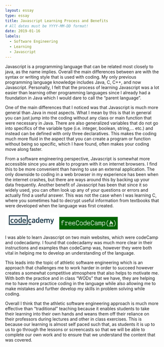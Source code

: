 ```yaml
---
layout: essay
type: essay
title: Javascript Learning Process and Benefits
# All dates must be YYYY-MM-DD format!
date: 2019-01-16
labels:
  - Software Engineering
  - Learning
  - Javascript
---
```


Javascript is a programming language that can be related most closely to java, as the name implies. Overall the main differences between are with the syntax or writing style that is used with coding. My only previous programming language knowledge includes Java, C, C++, and now Javascript. Personally, I felt that the process of learning Javascript was a lot easier than learning other programming languages since I already had a foundation in Java which I would dare to call the “parent language”. 

One of the main differences that I noticed was that Javascript is much more general than Java in most aspects. What I mean by this is that in general you can just jump into the coding without any class or main function that were necessary in Java. There are also generalized variables that do not go into specifics of the variable type (i.e. integer, boolean, string,… etc.) and instead can be defined with only three declaratives. This makes the coding much more fluid in the aspect that you can create a program or function without being so specific, which I have found, often makes your coding move along faster.

From a software engineering perspective, Javascript is somewhat more accessible since you are able to program with it on internet browsers. I find this to be more convenient than having to use an external application. The only downside to coding in a web browser in my experience has been when the internet crashes, but there are ways around this by backing up your data frequently. Another benefit of Javascript has been that since it so widely used, you can often look up any of your questions or errors and actually find a useful answer. This was not the case when I was learning C, where you sometimes had to decrypt useful information from textbooks that were developed when the language was first created. 

<img class="ui medium left floated image" src="../images/codecademy.JPG">
<img class="ui medium left floated image" src="../images/freeCodeCamp.JPG">

I was able to learn Javascript on two main websites, which were codeCamp and codecadamy. I found that codecadamy was much more clear in their instructions and examples than codeCamp was, however they were both vital in helping me to develop an understanding of the language. 

This leads into the topic of athletic software engineering which is an approach that challenges me to work harder in order to succeed however creates a somewhat competitive atmosphere that also helps to motivate me. With both the practice and in class “WODs” that we have, they are helping me to have more practice coding in the language while also allowing me to make mistakes and further develop my skills in problem solving while coding. 

Overall I think that the athletic software engineering approach is much more effective than “traditional” teaching because it enables students to take their learning into their own hands and weans them off their reliance on their professors during lectures and other in class exercises. This is because our learning is almost self paced such that, as students it is up to us to go through the lessons or screencasts so that we will be able to complete our own work and to ensure that we understand the content that was covered.


